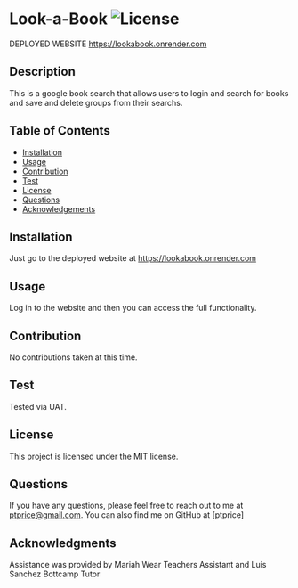 
# Look-a-Book ![License](https://img.shields.io/badge/License-MIT-blue.svg) 

DEPLOYED WEBSITE https://lookabook.onrender.com

## Description
This is a google book search that allows users to login and search for books and save and delete groups from their searchs.
## Table of Contents
* [Installation](#installation)
* [Usage](#usage)
* [Contribution](#contribution)
* [Test](#test)
* [License](#license)
* [Questions](#questions)
* [Acknowledgements](#acknowledgments)
## Installation
Just go to the deployed website at https://lookabook.onrender.com 
## Usage
Log in to the website and then you can access the full functionality.
## Contribution
No contributions taken at this time.
## Test
Tested via UAT.
## License
This project is licensed under the MIT license.
## Questions
If you have any questions, please feel free to reach out to me at ptprice@gmail.com. You can also find me on GitHub at [ptprice]
## Acknowledgments
Assistance was provided by Mariah Wear Teachers Assistant and Luis Sanchez Bottcamp Tutor
